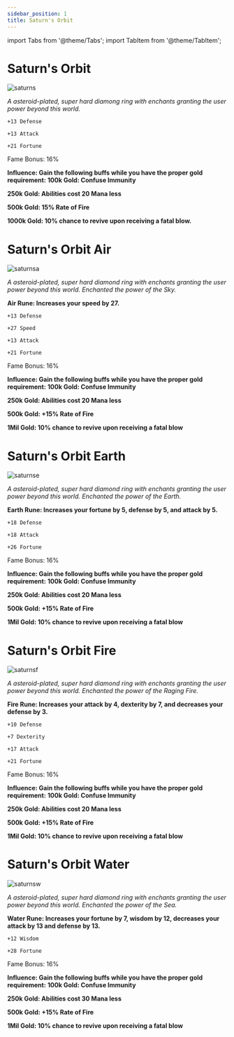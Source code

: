 ```yaml
---
sidebar_position: 1
title: Saturn's Orbit
---
```


import Tabs from '@theme/Tabs';
import TabItem from '@theme/TabItem';

<Tabs>
  <TabItem value="Saturn's Orbit" label="Saturn's Orbit" default>

# Saturn's Orbit

![saturns](https://vwiki.valorserver.com/api/item/picture/saturn's%20orbit)

<i>A asteroid-plated, super hard diamong ring with enchants granting the user power beyond this world.</i>

    +13 Defense

    +13 Attack

    +21 Fortune

Fame Bonus: 16%

**Influence: Gain the following buffs while you have the proper gold requirement:**
**100k Gold: Confuse Immunity**

**250k Gold: Abilities cost 20 Mana less**

**500k Gold: 15% Rate of Fire**

**1000k Gold: 10% chance to revive upon receiving a fatal blow.** 

  </TabItem>
  <TabItem value="Air" label="Air">

# Saturn's Orbit Air

![saturnsa](https://vwiki.valorserver.com/api/item/picture/saturn's%20orbit%20air)

<i>A asteroid-plated, super hard diamond ring with enchants granting the user power beyond this world. Enchanted the power of the Sky.</i>

**Air Rune: Increases your speed by 27.**

    +13 Defense
  
    +27 Speed

    +13 Attack

    +21 Fortune

Fame Bonus: 16%

**Influence: Gain the following buffs while you have the proper gold requirement:**
**100k Gold: Confuse Immunity**

**250k Gold: Abilities cost 20 Mana less**

**500k Gold: +15% Rate of Fire**

**1Mil Gold: 10% chance to revive upon receiving a fatal blow**

  </TabItem>
  <TabItem value="Earth" label="Earth">

# Saturn's Orbit Earth

![saturnse](https://vwiki.valorserver.com/api/item/picture/saturn's%20orbit%20earth)

<i>A asteroid-plated, super hard diamond ring with enchants granting the user power beyond this world. Enchanted the power of the Earth.</i>

**Earth Rune: Increases your fortune by 5, defense by 5, and attack by 5.**

    +18 Defense

    +18 Attack

    +26 Fortune

Fame Bonus: 16%

**Influence: Gain the following buffs while you have the proper gold requirement:**
**100k Gold: Confuse Immunity**

**250k Gold: Abilities cost 20 Mana less**

**500k Gold: +15% Rate of Fire**

**1Mil Gold: 10% chance to revive upon receiving a fatal blow**

  </TabItem>
  <TabItem value="Fire" label="Fire">

# Saturn's Orbit Fire

![saturnsf](https://vwiki.valorserver.com/api/item/picture/saturn's%20orbit%20fire)

<i>A asteroid-plated, super hard diamond ring with enchants granting the user power beyond this world. Enchanted the power of the Raging Fire.</i>

**Fire Rune: Increases your attack by 4, dexterity by 7, and decreases your defense by 3.**

    +10 Defense

    +7 Dexterity

    +17 Attack

    +21 Fortune

Fame Bonus: 16%

**Influence: Gain the following buffs while you have the proper gold requirement:**
**100k Gold: Confuse Immunity**

**250k Gold: Abilities cost 20 Mana less**

**500k Gold: +15% Rate of Fire**

**1Mil Gold: 10% chance to revive upon receiving a fatal blow**

  </TabItem>
  <TabItem value="Water" label="Water">

# Saturn's Orbit Water

![saturnsw](https://vwiki.valorserver.com/api/item/picture/saturn's%20orbit%20water)

<i>A asteroid-plated, super hard diamond ring with enchants granting the user power beyond this world. Enchanted the power of the Sea.</i>

**Water Rune: Increases your fortune by 7, wisdom by 12, decreases your attack by 13 and defense by 13.**

    +12 Wisdom

    +28 Fortune

Fame Bonus: 16%

**Influence: Gain the following buffs while you have the proper gold requirement:**
**100k Gold: Confuse Immunity**

**250k Gold: Abilities cost 30 Mana less**

**500k Gold: +15% Rate of Fire**

**1Mil Gold: 10% chance to revive upon receiving a fatal blow**

  </TabItem>
</Tabs>

